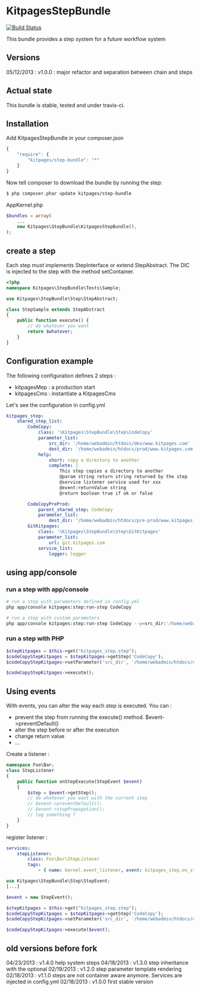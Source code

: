 KitpagesStepBundle
===================

[![Build Status](https://travis-ci.org/kitpages/KitpagesStepBundle.png?branch=master)](https://travis-ci.org/kitpages/KitpagesStepBundle)

This bundle provides a step system for a future workflow system

## Versions
05/12/2013 : v1.0.0 : major refactor and separation between chain and steps

## Actual state

This bundle is stable, tested and under travis-ci.

## Installation

Add KitpagesStepBundle in your composer.json

```js
{
    "require": {
        "kitpages/step-bundle": "*"
    }
}
```

Now tell composer to download the bundle by running the step:

``` bash
$ php composer.phar update kitpages/step-bundle
```

AppKernel.php

``` php
$bundles = array(
    ...
    new Kitpages\StepBundle\KitpagesStepBundle(),
);
```


## create a step

Each step must implements StepInterface or extend StepAbstract. The DIC
is injected to the step with the method setContainer.

```php
<?php
namespace Kitpages\StepBundle\Tests\Sample;

use Kitpages\StepBundle\Step\StepAbstract;

class StepSample extends StepAbstract
{
    public function execute() {
        // do whatever you want
        return $whatever;
    }
}
```

## Configuration example

The following configuration defines 2 steps :

* kitpagesMep : a production start
* kitpagesCms : instantiate a KitpagesCms

Let's see the configuration in config.yml

``` yaml
kitpages_step:
    shared_step_list:
        CodeCopy:
            class: '\Kitpages\StepBundle\Step\CodeCopy'
            parameter_list:
                src_dir: '/home/webadmin/htdocs/dev/www.kitpages.com'
                dest_dir: '/home/webadmin/htdocs/prod/www.kitpages.com'
            help:
                short: copy a directory to another
                complete: |
                    This step copies a directory to another
                    @param string return string returned by the step
                    @service listener service used for xxx
                    @event:returnValue string
                    @return boolean true if ok or false

        CodeCopyPreProd:
            parent_shared_step: CodeCopy
            parameter_list:
                dest_dir: '/home/webadmin/htdocs/pre-prod/www.kitpages.com'
        GitKitpages:
            class: '\Kitpages\StepBundle\Step\GitKitpages'
            parameter_list:
                url: git.kitpages.com
            service_list:
                logger: logger
```

## using app/console
### run a step with app/console

``` bash
# run a step with parameters defined in config.yml
php app/console kitpages:step:run-step CodeCopy

# run a step with custom parameters
php app/console kitpages:step:run-step CodeCopy --p=src_dir:'/home/webadmin/src' --p=dest_dir:'/tmp/destDir'
```

### run a step with PHP

``` php
$stepKitpages = $this->get("kitpages_step.step");
$codeCopyStepKitpages = $stepKitpages->getStep('CodeCopy');
$codeCopyStepKitpages->setParameter('src_dir', '/home/webadmin/htdocs/dev/cms2.kitpages.com');

$codeCopyStepKitpages->execute();
```

## Using events

With events, you can alter the way each step is executed. You can :

* prevent the step from running the execute() method. $event->preventDefault()
* alter the step before or after the execution
* change return value
* ...

Create a listener :

```php
namespace Foo\Bar;
class StepListener
{
    public function onStepExecute(StepEvent $event)
    {
        $step = $event->getStep();
        // do whatever you want with the current step
        // $event->preventDefault();
        // $event->stopPropagation();
        // log something ?
    }
}
```

register listener :

```yaml
services:
    stepListener:
        class: Foo\Bar\StepListener
        tags:
            - { name: kernel.event_listener, event: kitpages_step.on_step_execute, method: onStepExecute }
```

``` php
use Kitpages\StepBundle\Step\StepEvent;
[...]

$event = new StepEvent();

$stepKitpages = $this->get("kitpages_step.step");
$codeCopyStepKitpages = $stepKitpages->getStep('CodeCopy');
$codeCopyStepKitpages->setParameter('src_dir', '/home/webadmin/htdocs/dev/cms2.kitpages.com');

$codeCopyStepKitpages->execute($event);
```

## old versions before fork
04/23/2013 : v1.4.0 help system steps
04/18/2013 : v1.3.0 step inheritance with the optional
02/19/2013 : v1.2.0 step parameter template rendering
02/18/2013 : v1.1.0 steps are not container aware anymore. Services are injected in config.yml
02/18/2013 : v1.0.0 first stable version

